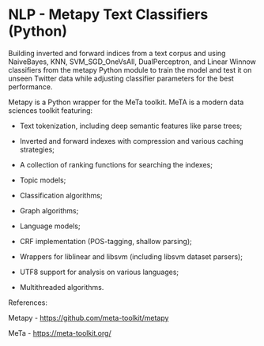 # NLP - Metapy Text Classifiers (Python)

Building inverted and forward indices from a text corpus and using NaiveBayes, KNN, SVM_SGD_OneVsAll, DualPerceptron, and Linear Winnow classifiers from the metapy Python module to train the model and test it on unseen Twitter data while adjusting classifier parameters for the best performance.

Metapy is a Python wrapper for the MeTa toolkit. MeTA is a modern data sciences toolkit featuring:

   - Text tokenization, including deep semantic features like parse trees;

   - Inverted and forward indexes with compression and various caching strategies;

   - A collection of ranking functions for searching the indexes;

   - Topic models;

   - Classification algorithms;

   - Graph algorithms;

   - Language models;

   - CRF implementation (POS-tagging, shallow parsing);

   - Wrappers for liblinear and libsvm (including libsvm dataset parsers);

   - UTF8 support for analysis on various languages;

   - Multithreaded algorithms.

References:

Metapy - https://github.com/meta-toolkit/metapy

MeTa - https://meta-toolkit.org/
